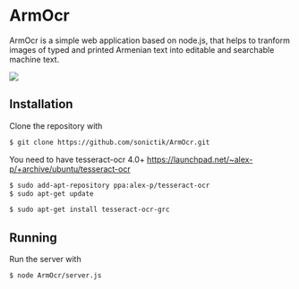 # ArmOcr

ArmOcr is a simple web application based on node.js, that helps to tranform images of typed and printed Armenian text into editable and searchable machine text.

<img src="https://sonictik.github.io/images/ArmOcr.jpg">

## Installation
Clone the repository with

```bash
$ git clone https://github.com/sonictik/ArmOcr.git
```


You need to have tesseract-ocr 4.0+
https://launchpad.net/~alex-p/+archive/ubuntu/tesseract-ocr

```bash
$ sudo add-apt-repository ppa:alex-p/tesseract-ocr
$ sudo apt-get update
```

```bash
$ sudo apt-get install tesseract-ocr-grc
```
## Running
Run the server with
```bash
$ node ArmOcr/server.js
```
